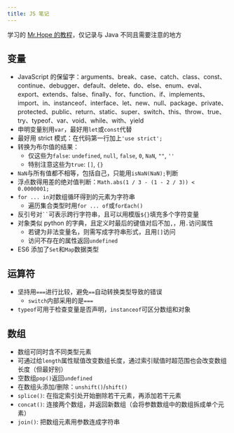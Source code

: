 ```yaml
---
title: JS 笔记
---
```

学习的 [Mr.Hope 的教程](https://mrhope.site/code/language/js/)，仅记录与 Java 不同且需要注意的地方

## 变量

- JavaScript 的保留字：arguments、break、case、catch、class、const、continue、debugger、default、delete、do、else、enum、eval、export、extends、false、finally、for、function、if、implements、import、in、instanceof、interface、let、new、null、package、private、protected、public、return、static、super、switch、this、throw、true、try、typeof、var、void、while、with、yield
- 申明变量别用`var`，最好用`let`或`const`代替
- 最好用 strict 模式：在代码第一行加上`'use strict';`
- 转换为布尔值的结果：
  - 仅这些为`false`: `undefined`, `null`, `false`, `0`, `NaN`, `""`, `''`
  - 特别注意这些为`true`: `[]`, `{}`
- `NaN`与所有值都不相等，包括自己，只能用`isNaN(NaN);`判断
- 浮点数得用差的绝对值判断：`Math.abs(1 / 3 - (1 - 2 / 3)) < 0.0000001;`
- `for ... in`对数组循环得到的元素为字符串
  - 遍历集合类型时用`for ... of`或`forEach()`
- 反引号对` `` `可表示跨行字符串，且可以用模版`${}`填充多个字符变量
- 对象类似 python 的字典，且定义时最后的键值对后不加`,`，用`.`访问属性
  - 若键为非法变量名，则需写成字符串形式，且用`[]`访问
  - 访问不存在的属性返回`undefined`
- ES6 添加了`Set`和`Map`数据类型

## 运算符

- 坚持用`===`进行比较，避免`==`自动转换类型导致的错误
  - `switch`内部采用的是`===`
- `typeof`可用于检查变量是否声明，`instanceof`可区分数组和对象

## 数组

- 数组可同时含不同类型元素
- 可通过给`length`属性赋值改变数组长度，通过索引赋值时超范围也会改变数组长度（但最好别）
- 空数组`pop()`返回`undefined`
- 在数组头添加/删除：`unshift()`/`shift()`
- `splice()`: 在指定索引处开始删除若干元素，再添加若干元素
- `concat()`: 连接两个数组，并返回新数组（会将参数数组中的数组拆成单个元素）
- `join()`: 把数组元素用参数连成字符串
